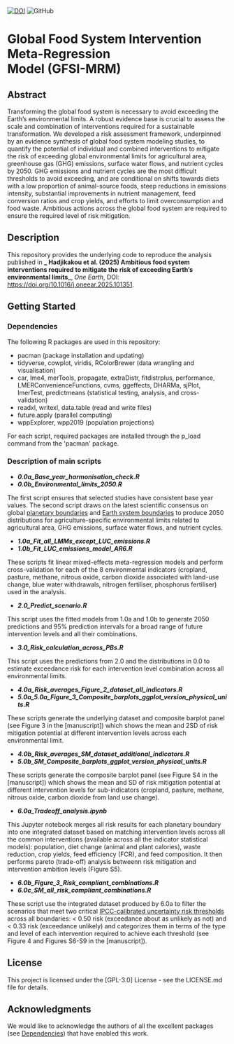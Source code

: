 [![DOI](https://zenodo.org/badge/DOI/10.5281/zenodo.14523155.svg)](https://doi.org/10.5281/zenodo.14523155)
![GitHub](https://img.shields.io/github/license/MichalisHadjikakou/GFSI-MRM)

# Global Food System Intervention Meta-Regression <br> Model (GFSI-MRM)

## Abstract

Transforming the global food system is necessary to avoid exceeding the Earth’s environmental limits. A robust evidence base is crucial to assess the scale and combination of interventions required for a sustainable transformation. We developed a risk assessment framework, underpinned by an evidence synthesis of global food system modeling studies, to quantify the potential of individual and combined interventions to mitigate the risk of exceeding global environmental limits for agricultural area, greenhouse gas (GHG) emissions, surface water flows, and nutrient cycles by 2050. GHG emissions and nutrient cycles are the most difficult thresholds to avoid exceeding, and are conditional on shifts towards diets with a low proportion of animal-source foods, steep reductions in emissions intensity, substantial improvements in nutrient management, feed conversion ratios and crop yields, and efforts to limit overconsumption and food waste. Ambitious actions across the global food system are required to ensure the required level of risk mitigation.

## Description

This repository provides the underlying code to reproduce the analysis published in **_ Hadjikakou et al. (2025) Ambitious food system interventions required to mitigate the risk of exceeding Earth’s environmental limits_**, _One Earth_, DOI: https://doi.org/10.1016/j.oneear.2025.101351.

## Getting Started

### Dependencies

The following R packages are used in this repository:

* pacman (package installation and updating)
* tidyverse, cowplot, viridis, RColorBrewer (data wrangling and visualisation)
* car, lme4, merTools, propagate, extraDistr, fitdistrplus, performance, LMERConvenienceFunctions, cvms, ggeffects, DHARMa, sjPlot, lmerTest, predictmeans (statistical testing, analysis, and cross-validation)
* readxl, writexl, data.table (read and write files)
* future.apply (parallel computing)
* wppExplorer, wpp2019 (population projections)

For each script, required packages are installed through the p_load command from the 'pacman' package.

### Description of main scripts

* **_0.0a_Base_year_harmonisation_check.R_**
* **_0.0b_Environmental_limits_2050.R_**

The first script ensures that selected studies have consistent base year values. The second script draws on the latest scientific consensus on global [planetary boundaries](https://www.science.org/doi/10.1126/sciadv.adh2458) and [Earth system boundaries](https://www.nature.com/articles/s41586-023-06083-8) to produce 2050 distributions for agriculture-specific environmental limits related to agricultural area, GHG emissions, surface water flows, and nutrient cycles.  

* **_1.0a_Fit_all_LMMs_except_LUC_emissions.R_** 
* **_1.0b_Fit_LUC_emissions_model_AR6.R_**

These scripts fit linear mixed-effects meta-regression models and perform cross-validation for each of the 8 environmental indicators (cropland, pasture, methane, nitrous oxide, carbon dioxide associated with land-use change, blue water withdrawals, nitrogen fertiliser, phosphorus fertiliser) used in the analysis.  

* **_2.0_Predict_scenario.R_**

This script uses the fitted models from 1.0a and 1.0b to generate 2050 predictions and 95% prediction intervals for a broad range of future intervention levels and all their combinations. 

* **_3.0_Risk_calculation_across_PBs.R_**

This script uses the predictions from 2.0 and the distributions in 0.0 to estimate exceedance risk for each intervention level combination across all environmental limits. 

* **_4.0a_Risk_averages_Figure_2_dataset_all_indicators.R_**
* **_5.0a_5.0a_Figure_3_Composite_barplots_ggplot_version_physical_units.R_**

These scripts generate the underlying dataset and composite barplot panel (see Figure 3 in the [manuscript]) which shows the mean and 2SD of risk mitigation potential at different intervention levels across each environmental limit. 

* **_4.0b_Risk_averages_SM_dataset_additional_indicators.R_**
* **_5.0b_SM_Composite_barplots_ggplot_version_physical_units.R_**

These scripts generate the composite barplot panel (see Figure S4 in the [manuscript]) which shows the mean and SD of risk mitigation potential at different intervention levels for sub-indicators (cropland, pasture, methane, nitrous oxide, carbon dioxide from land use change). 

* **_6.0a_Tradeoff_analysis.ipynb_**

This Jupyter notebook merges all risk results for each planetary boundary into one integrated dataset based on matching intervention levels across all the common interventions (available across all the indicator statistical models): population, diet change (animal and plant calories), waste reduction, crop yields, feed efficiency (FCR), and feed composition. It then performs pareto (trade-off) analysis betweenn risk mitigation and intervention ambition levels (Figure S5).   

* **_6.0b_Figure_3_Risk_compliant_combinations.R_**
* **_6.0c_SM_all_risk_compliant_combinations.R_**

These script use the integrated dataset produced by 6.0a to filter the scenarios that meet two critical [IPCC-calibrated uncertainty risk thresholds](https://www.ipcc.ch/site/assets/uploads/2018/05/uncertainty-guidance-note.pdf) across all boundaries: < 0.50 risk (exceedance about as unlikely as not) and < 0.33 risk (exceedance unlikely) and categorizes them in terms of the type and level of each intervention required to achieve each threshold (see Figure 4 and Figures S6-S9 in the [manuscript]).

## License

This project is licensed under the [GPL-3.0] License - see the LICENSE.md file for details.

## Acknowledgments

We would like to acknowledge the authors of all the excellent packages (see [Dependencies](#dependencies)) that have enabled this work.
